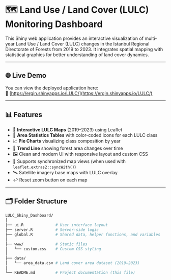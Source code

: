 # 🗺️ Land Use / Land Cover (LULC) Monitoring Dashboard

This Shiny web application provides an interactive visualization of multi-year Land Use / Land Cover (LULC) changes in the Istanbul Regional Directorate of Forests from 2019 to 2023. It integrates spatial mapping with statistical graphics for better understanding of land cover dynamics.

---

## 🌐 Live Demo

You can view the deployed application here:  
🔗 [https://ergin.shinyapps.io/LULC/](https://ergin.shinyapps.io/LULC/)

---

## 📊 Features

- 📍 **Interactive LULC Maps** (2019–2023) using Leaflet
- 🧾 **Area Statistics Tables** with color-coded icons for each LULC class
- 📈 **Pie Charts** visualizing class composition by year
- 🌲 **Trend Line** showing forest area changes over time
- 🖼️ Clean and modern UI with responsive layout and custom CSS
- 🔁 Supports synchronized map views (when used with `leaflet.extras2::syncWith()`)
- 🛰️ Satellite imagery base maps with LULC overlay
- ↩️ Reset zoom button on each map

---

## 🗂️ Folder Structure

```bash
LULC_Shiny_Dashboard/
│
├── ui.R              # User interface layout
├── server.R          # Server-side logic
├── global.R          # Shared data, helper functions, and variables
│
├── www/              # Static files
│   └── custom.css    # Custom CSS styling
│
├── data/
│   └── area_data.csv # Land cover area dataset (2019–2023)
│
└── README.md         # Project documentation (this file)
